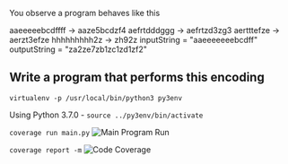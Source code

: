 You observe a program behaves like this

aaeeeeebcdffff -> aaze5bcdzf4
aefrtdddggg -> aefrtzd3zg3
aertttefze -> aerzt3efze 
hhhhhhhhh2z -> zh92z
inputString = "aaeeeeeeebcdff"
outputString = "za2ze7zb1zc1zd1zf2"

## Write a program that performs this encoding

```virtualenv -p /usr/local/bin/python3 py3env```


Using Python 3.7.0 - ```source ../py3env/bin/activate```

```coverage run main.py```
![Main Program Run](program_run.png)

```coverage report -m```
![Code Coverage](code_coverage_report.png)
